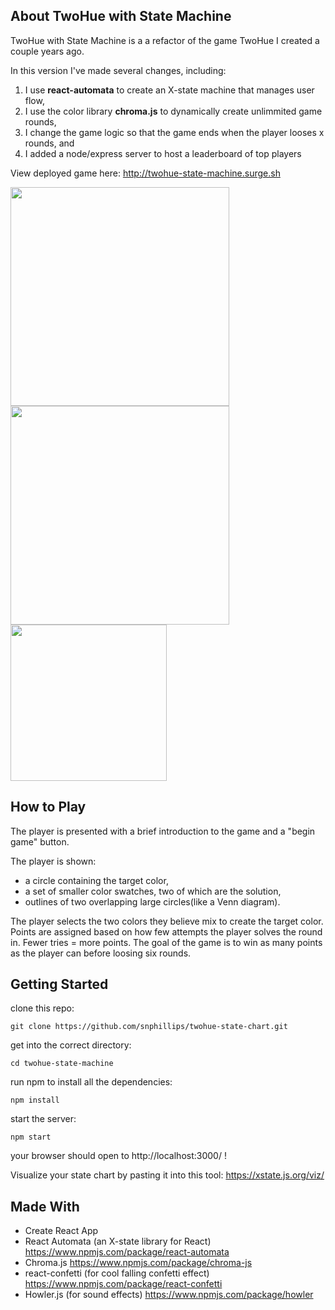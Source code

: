 ## About TwoHue with State Machine

TwoHue with State Machine is a a refactor of the game TwoHue I created a couple years ago.

In this version I've made several changes, including:

1) I use **react-automata** to create an X-state machine that manages user flow,
2) I use the color library **chroma.js** to dynamically create unlimmited game rounds,
3) I change the game logic so that the game ends when the player looses x rounds, and 
4) I added a node/express server to host a leaderboard of top players

View deployed game here: http://twohue-state-machine.surge.sh

<img src="https://i.imgur.com/iaWzlC8.png" width="350">
<img src="https://i.imgur.com/i91exEK.png" width="350">
<img src="https://i.imgur.com/hD0Y5QT.png" width="250">

## How to Play
The player is presented with a brief introduction to the game and a "begin game" button.

The player is shown: 

- a circle containing the target color,
- a set of smaller color swatches, two of which are the solution,
- outlines of two overlapping large circles(like a Venn diagram).

The player selects the two colors they believe mix to create the target color. Points are assigned based on how few attempts the player solves the round in. Fewer tries = more points. The goal of the game is to win as many points as the player can before loosing six rounds.



## Getting Started
clone this repo:

`git clone https://github.com/snphillips/twohue-state-chart.git`

get into the correct directory:

`cd twohue-state-machine`

run npm to install all the dependencies:

`npm install`

start the server:

`npm start`

your browser should open to http://localhost:3000/ !

Visualize your state chart by pasting it into this tool: https://xstate.js.org/viz/




## Made With
- Create React App
- React Automata (an X-state library for React) https://www.npmjs.com/package/react-automata
- Chroma.js https://www.npmjs.com/package/chroma-js
- react-confetti (for cool falling confetti effect) https://www.npmjs.com/package/react-confetti
- Howler.js (for sound effects) https://www.npmjs.com/package/howler
